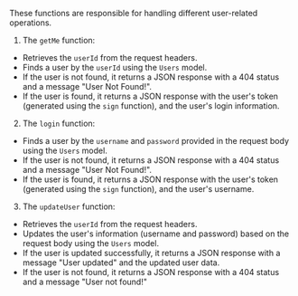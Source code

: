 These functions are responsible for handling different user-related operations.

1. The `getMe` function:
- Retrieves the `userId` from the request headers.
- Finds a user by the `userId` using the `Users` model.
- If the user is not found, it returns a JSON response with a 404 status and a message "User Not Found!".
- If the user is found, it returns a JSON response with the user's token (generated using the `sign` function), and the user's login information.

2. The `login` function:
- Finds a user by the `username` and `password` provided in the request body using the `Users` model.
- If the user is not found, it returns a JSON response with a 404 status and a message "User Not Found!".
- If the user is found, it returns a JSON response with the user's token (generated using the `sign` function), and the user's username.

3. The `updateUser` function:
- Retrieves the `userId` from the request headers.
- Updates the user's information (username and password) based on the request body using the `Users` model.
- If the user is updated successfully, it returns a JSON response with a message "User updated" and the updated user data.
- If the user is not found, it returns a JSON response with a 404 status and a message "User not found!"

